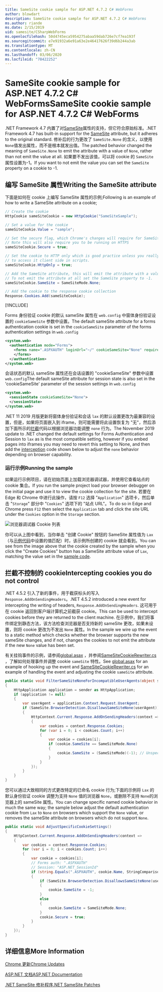 ```yaml
---
title: SameSite cookie sample for ASP.NET 4.7.2 C# WebForms
author: blowdart
description: SameSite cookie sample for ASP.NET 4.7.2 C# WebForms
ms.author: riande
ms.date: 2/15/2019
uid: samesite/CSharpWebForms
ms.openlocfilehash: 50d4745eca5954275abaa59dab726e7cf7ea193f
ms.sourcegitcommit: e7e91932a6e91a63e2e46417626f39d6b244a3ab
ms.translationtype: MT
ms.contentlocale: zh-CN
ms.lasthandoff: 03/06/2020
ms.locfileid: "78422252"
---
```

# <a name="samesite-cookie-sample-for-aspnet-472-c-webforms"></a><span data-ttu-id="0f2a1-103">SameSite cookie sample for ASP.NET 4.7.2 C# WebForms</span><span class="sxs-lookup"><span data-stu-id="0f2a1-103">SameSite cookie sample for ASP.NET 4.7.2 C# WebForms</span></span>

<span data-ttu-id="0f2a1-104">.NET Framework 4.7 内置了对[SameSite](https://www.owasp.org/index.php/SameSite)属性的支持，但它符合原始标准。</span><span class="sxs-lookup"><span data-stu-id="0f2a1-104">.NET Framework 4.7 has built-in support for the [SameSite](https://www.owasp.org/index.php/SameSite) attribute, but it adheres to the original standard.</span></span>
<span data-ttu-id="0f2a1-105">修补后的行为更改了 `SameSite.None` 的含义，以使用 `None`值发出属性，而不是根本就发出值。</span><span class="sxs-lookup"><span data-stu-id="0f2a1-105">The patched behavior changed the meaning of `SameSite.None` to emit the attribute with a value of `None`, rather than not emit the value at all.</span></span> <span data-ttu-id="0f2a1-106">如果要不发出该值，可以将 cookie 的 `SameSite` 属性设置为-1。</span><span class="sxs-lookup"><span data-stu-id="0f2a1-106">If you want to not emit the value you can set the `SameSite` property on a cookie to -1.</span></span>

## <a name="sampleCode"></a><span data-ttu-id="0f2a1-107">编写 SameSite 属性</span><span class="sxs-lookup"><span data-stu-id="0f2a1-107">Writing the SameSite attribute</span></span>

<span data-ttu-id="0f2a1-108">下面是如何在 cookie 上编写 SameSite 属性的示例;</span><span class="sxs-lookup"><span data-stu-id="0f2a1-108">Following is an example of how to write a SameSite attribute on a cookie;</span></span>

```c#
// Create the cookie
HttpCookie sameSiteCookie = new HttpCookie("SameSiteSample");

// Set a value for the cookie
sameSiteCookie.Value = "sample";

// Set the secure flag, which Chrome's changes will require for SameSite none.
// Note this will also require you to be running on HTTPS
sameSiteCookie.Secure = true;

// Set the cookie to HTTP only which is good practice unless you really do need
// to access it client side in scripts.
sameSiteCookie.HttpOnly = true;

// Add the SameSite attribute, this will emit the attribute with a value of none.
// To not emit the attribute at all set the SameSite property to -1.
sameSiteCookie.SameSite = SameSiteMode.None;

// Add the cookie to the response cookie collection
Response.Cookies.Add(sameSiteCookie);
```

[!INCLUDE[](~/includes/MTcomments.md)]

<span data-ttu-id="0f2a1-109">Forms 身份验证 cookie 的默认 sameSite 属性在 `web.config` 中窗体身份验证设置的 `cookieSameSite` 参数中设置。</span><span class="sxs-lookup"><span data-stu-id="0f2a1-109">The default sameSite attribute for a forms authentication cookie is set in the `cookieSameSite` parameter of the forms authentication settings in `web.config`</span></span> 

```xml
<system.web>
  <authentication mode="Forms">
    <forms name=".ASPXAUTH" loginUrl="~/" cookieSameSite="None" requireSSL="true">
    </forms>
  </authentication>
</system.web>
```

<span data-ttu-id="0f2a1-110">会话状态的默认 sameSite 属性还在会话设置的 "cookieSameSite" 参数中设置 `web.config`</span><span class="sxs-lookup"><span data-stu-id="0f2a1-110">The default sameSite attribute for session state is also set in the 'cookieSameSite' parameter of the session settings in `web.config`</span></span>

```xml
<system.web>
  <sessionState cookieSameSite="None">     
  </sessionState>
</system.web>
```

<span data-ttu-id="0f2a1-111">.NET 11 2019 月版更新将窗体身份验证和会话 `lax` 的默认设置更改为最兼容的设置，但是，如果将页面嵌入到 iframe，则可能需要将此设置恢复为 "无"，然后添加下面所示的[拦截](#interception)代码以根据浏览器功能调整 `none` 行为。</span><span class="sxs-lookup"><span data-stu-id="0f2a1-111">The November 2019 update to .NET changed the default settings for Forms Authentication and Session to `lax` as is the most compatible setting, however if you embed pages into iframes you may need to revert this setting to None, and then add the [interception](#interception) code shown below to adjust the `none` behavior depending on browser capability.</span></span>

### <a name="running-the-sample"></a><span data-ttu-id="0f2a1-112">运行示例</span><span class="sxs-lookup"><span data-stu-id="0f2a1-112">Running the sample</span></span>

<span data-ttu-id="0f2a1-113">如果运行示例项目，请在初始页面上加载浏览器调试器，并使用它查看站点的 cookie 集合。</span><span class="sxs-lookup"><span data-stu-id="0f2a1-113">If you run the sample project  load your browser debugger on the initial page and use it to view the cookie collection for the site.</span></span>
<span data-ttu-id="0f2a1-114">若要在 Edge 和 Chrome 中进行此操作，请按 `F12` 选择 "`Application`" 选项卡，然后单击 "`Storage`" 部分中 "`Cookies`" 选项下的 "站点 URL"。</span><span class="sxs-lookup"><span data-stu-id="0f2a1-114">To do so in Edge and Chrome press `F12` then select the `Application` tab and click the site URL under the `Cookies` option in the `Storage` section.</span></span>

![浏览器调试器 Cookie 列表](sample/img/BrowserDebugger.png)

<span data-ttu-id="0f2a1-116">你可以从上图中看到，当你单击 "创建 Cookie" 按钮的 SameSite 属性值为 `Lax`（与[示例代码](#sampleCode)中设置的值匹配）时，该示例所创建的 cookie 就会看到。</span><span class="sxs-lookup"><span data-stu-id="0f2a1-116">You can see from the image above that the cookie created by the sample when you click the "Create Cookies" button has a SameSite attribute value of `Lax`, matching the value set in the [sample code](#sampleCode).</span></span>

## <a name="interception"></a><span data-ttu-id="0f2a1-117">拦截不控制的 cookie</span><span class="sxs-lookup"><span data-stu-id="0f2a1-117">Intercepting cookies you do not control</span></span>

<span data-ttu-id="0f2a1-118">.NET 4.5.2 引入了新的事件，用于截获标头的写入 `Response.AddOnSendingHeaders`。</span><span class="sxs-lookup"><span data-stu-id="0f2a1-118">.NET 4.5.2 introduced a new event for intercepting the writing of headers, `Response.AddOnSendingHeaders`.</span></span> <span data-ttu-id="0f2a1-119">这可用于在 cookie 返回到客户端计算机之前截获 cookie。</span><span class="sxs-lookup"><span data-stu-id="0f2a1-119">This can be used to intercept cookies before they are returned to the client machine.</span></span> <span data-ttu-id="0f2a1-120">在示例中，我们将事件绑定到静态方法，该方法检查浏览器是否支持新的 sameSite 更改，如果未设置，则将 cookie 更改为不发出 `None` 属性。</span><span class="sxs-lookup"><span data-stu-id="0f2a1-120">In the sample we wire up the event to a static method which checks whether the browser supports the new sameSite changes, and if not, changes the cookies to not emit the attribute if the new `None` value has been set.</span></span>

<span data-ttu-id="0f2a1-121">有关挂钩事件的示例，请参阅[global.asax](https://github.com/blowdart/AspNetSameSiteSamples/blob/master/AspNet472CSharpWebForms/Global.asax.cs) ，并参阅[SameSiteCookieRewriter.cs](https://github.com/blowdart/AspNetSameSiteSamples/blob/master/AspNet472CSharpWebForms/SameSiteCookieRewriter.cs) ，了解如何处理事件并调整 cookie `sameSite` 特性。</span><span class="sxs-lookup"><span data-stu-id="0f2a1-121">See [global.asax](https://github.com/blowdart/AspNetSameSiteSamples/blob/master/AspNet472CSharpWebForms/Global.asax.cs) for an example of hooking up the event and [SameSiteCookieRewriter.cs](https://github.com/blowdart/AspNetSameSiteSamples/blob/master/AspNet472CSharpWebForms/SameSiteCookieRewriter.cs) for an example of handling the event and adjusting the cookie `sameSite` attribute.</span></span>

```c#
public static void FilterSameSiteNoneForIncompatibleUserAgents(object sender)
{
    HttpApplication application = sender as HttpApplication;
    if (application != null)
    {
        var userAgent = application.Context.Request.UserAgent;
        if (SameSite.BrowserDetection.DisallowsSameSiteNone(userAgent))
        {
            HttpContext.Current.Response.AddOnSendingHeaders(context =>
            {
                var cookies = context.Response.Cookies;
                for (var i = 0; i < cookies.Count; i++)
                {
                    var cookie = cookies[i];
                    if (cookie.SameSite == SameSiteMode.None)
                    {
                        cookie.SameSite = (SameSiteMode)(-1); // Unspecified
                    }
                }
            });
        }
    }
}
```

<span data-ttu-id="0f2a1-122">您可以通过大致相同的方式更改特定的已命名 cookie 行为;下面的示例将 `Lax` 的默认身份验证 cookie 调整为支持 `None` 值的浏览器 `None`，或删除不支持 `None`的浏览器上的 sameSite 属性。</span><span class="sxs-lookup"><span data-stu-id="0f2a1-122">You can change specific named cookie behavior in much the same way; the sample below adjust the default authentication cookie from `Lax` to `None` on browsers which support the `None` value, or removes the sameSite attribute on browsers which do not support `None`.</span></span>

```c#
public static void AdjustSpecificCookieSettings()
{
    HttpContext.Current.Response.AddOnSendingHeaders(context =>
    {
        var cookies = context.Response.Cookies;
        for (var i = 0; i < cookies.Count; i++)
        {
            var cookie = cookies[i]; 
            // Forms auth: ".ASPXAUTH"
            // Session: "ASP.NET_SessionId"
            if (string.Equals(".ASPXAUTH", cookie.Name, StringComparison.Ordinal))
            { 
                if (SameSite.BrowserDetection.DisallowsSameSiteNone(userAgent))
                {
                    cookie.SameSite = -1;
                }
                else
                {
                    cookie.SameSite = SameSiteMode.None;
                }
                cookie.Secure = true;
            }
        }
    });
}
```

## <a name="more-information"></a><span data-ttu-id="0f2a1-123">详细信息</span><span class="sxs-lookup"><span data-stu-id="0f2a1-123">More Information</span></span>

[<span data-ttu-id="0f2a1-124">Chrome 更新</span><span class="sxs-lookup"><span data-stu-id="0f2a1-124">Chrome Updates</span></span>](https://www.chromium.org/updates/same-site)

[<span data-ttu-id="0f2a1-125">ASP.NET 文档</span><span class="sxs-lookup"><span data-stu-id="0f2a1-125">ASP.NET Documentation</span></span>](/aspnet/samesite/system-web-samesite)

[<span data-ttu-id="0f2a1-126">.NET SameSite 修补程序</span><span class="sxs-lookup"><span data-stu-id="0f2a1-126">.NET SameSite Patches</span></span>](/aspnet/samesite/kbs-samesite)